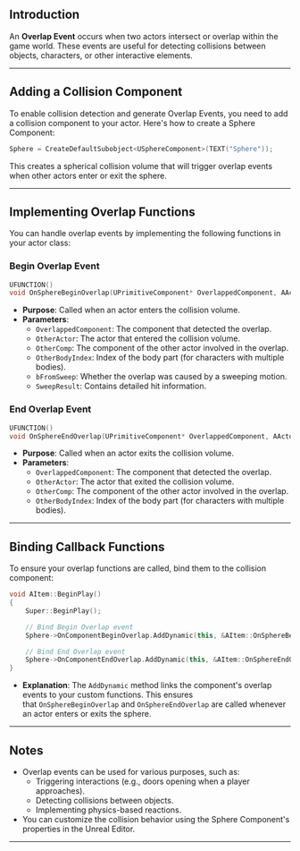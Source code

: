 ## Introduction

An **Overlap Event** occurs when two actors intersect or overlap within the game world. These events are useful for detecting collisions between objects, characters, or other interactive elements.

---

## Adding a Collision Component

To enable collision detection and generate Overlap Events, you need to add a collision component to your actor. Here's how to create a Sphere Component:

```cpp
Sphere = CreateDefaultSubobject<USphereComponent>(TEXT("Sphere"));
```

This creates a spherical collision volume that will trigger overlap events when other actors enter or exit the sphere.

---

## Implementing Overlap Functions

You can handle overlap events by implementing the following functions in your actor class:

### Begin Overlap Event

```cpp
UFUNCTION()
void OnSphereBeginOverlap(UPrimitiveComponent* OverlappedComponent, AActor* OtherActor, UPrimitiveComponent* OtherComp, int32 OtherBodyIndex, bool bFromSweep, const FHitResult& SweepResult);
```

- **Purpose**: Called when an actor enters the collision volume.
- **Parameters**:
    - `OverlappedComponent`: The component that detected the overlap.
    - `OtherActor`: The actor that entered the collision volume.
    - `OtherComp`: The component of the other actor involved in the overlap.
    - `OtherBodyIndex`: Index of the body part (for characters with multiple bodies).
    - `bFromSweep`: Whether the overlap was caused by a sweeping motion.
    - `SweepResult`: Contains detailed hit information.

### End Overlap Event

```cpp
UFUNCTION()
void OnSphereEndOverlap(UPrimitiveComponent* OverlappedComponent, AActor* OtherActor, UPrimitiveComponent* OtherComp, int32 OtherBodyIndex);
```

- **Purpose**: Called when an actor exits the collision volume.
- **Parameters**:
    - `OverlappedComponent`: The component that detected the overlap.
    - `OtherActor`: The actor that exited the collision volume.
    - `OtherComp`: The component of the other actor involved in the overlap.
    - `OtherBodyIndex`: Index of the body part (for characters with multiple bodies).

---

## Binding Callback Functions

To ensure your overlap functions are called, bind them to the collision component:

```cpp
void AItem::BeginPlay()
{
    Super::BeginPlay();

    // Bind Begin Overlap event
    Sphere->OnComponentBeginOverlap.AddDynamic(this, &AItem::OnSphereBeginOverlap);

    // Bind End Overlap event
    Sphere->OnComponentEndOverlap.AddDynamic(this, &AItem::OnSphereEndOverlap);
}
```

- **Explanation**: The `AddDynamic` method links the component's overlap events to your custom functions. This ensures that `OnSphereBeginOverlap` and `OnSphereEndOverlap` are called whenever an actor enters or exits the sphere.

---

## Notes

- Overlap events can be used for various purposes, such as:
    - Triggering interactions (e.g., doors opening when a player approaches).
    - Detecting collisions between objects.
    - Implementing physics-based reactions.
- You can customize the collision behavior using the Sphere Component's properties in the Unreal Editor.

---


